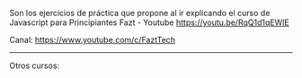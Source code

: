 Son los ejercicios de práctica que propone al ir explicando el curso de Javascript para Principiantes Fazt - Youtube
https://youtu.be/RqQ1d1qEWlE

Canal:
https://www.youtube.com/c/FaztTech

---------------------- 
Otros cursos:

